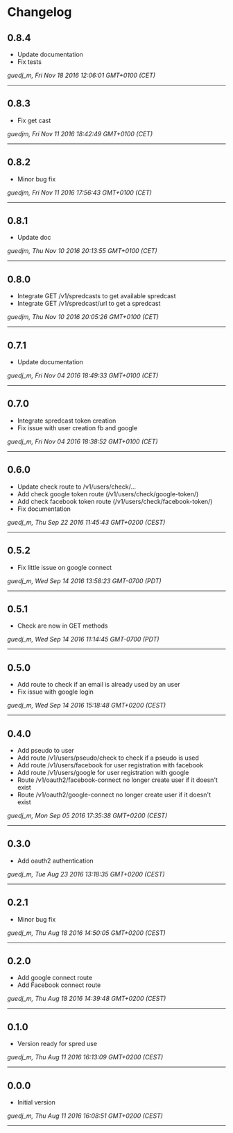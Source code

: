 # Changelog

## 0.8.4

* Update documentation
* Fix tests

*guedj_m, Fri Nov 18 2016 12:06:01 GMT+0100 (CET)*

---
## 0.8.3

* Fix get cast

*guedjm, Fri Nov 11 2016 18:42:49 GMT+0100 (CET)*

---
## 0.8.2

* Minor bug fix

*guedjm, Fri Nov 11 2016 17:56:43 GMT+0100 (CET)*

---
## 0.8.1

* Update doc

*guedjm, Thu Nov 10 2016 20:13:55 GMT+0100 (CET)*

---
## 0.8.0

* Integrate GET /v1/spredcasts to get available spredcast
* Integrate GET /v1/spredcast/url to get a spredcast

*guedjm, Thu Nov 10 2016 20:05:26 GMT+0100 (CET)*

---
## 0.7.1

* Update documentation

*guedj_m, Fri Nov 04 2016 18:49:33 GMT+0100 (CET)*

---
## 0.7.0

* Integrate spredcast token creation
* Fix issue with user creation fb and google

*guedj_m, Fri Nov 04 2016 18:38:52 GMT+0100 (CET)*

---
## 0.6.0

* Update check route to /v1/users/check/...
* Add check google token route (/v1/users/check/google-token/)
* Add check facebook token route (/v1/users/check/facebook-token/)
* Fix documentation

*guedj_m, Thu Sep 22 2016 11:45:43 GMT+0200 (CEST)*

---
## 0.5.2

* Fix little issue on google connect

*guedj_m, Wed Sep 14 2016 13:58:23 GMT-0700 (PDT)*

---
## 0.5.1

* Check are now in GET methods

*guedj_m, Wed Sep 14 2016 11:14:45 GMT-0700 (PDT)*

---
## 0.5.0

* Add route to check if an email is already used by an user
* Fix issue with google login

*guedj_m, Wed Sep 14 2016 15:18:48 GMT+0200 (CEST)*

---
## 0.4.0

* Add pseudo to user
* Add route /v1/users/pseudo/check to check if a pseudo is used
* Add route /v1/users/facebook for user registration with facebook
* Add route /v1/users/google for user registration with google
* Route /v1/oauth2/facebook-connect no longer create user if it doesn't exist
* Route /v1/oauth2/google-connect no longer create user if it doesn't exist

*guedj_m, Mon Sep 05 2016 17:35:38 GMT+0200 (CEST)*

---
## 0.3.0

* Add oauth2 authentication

*guedj_m, Tue Aug 23 2016 13:18:35 GMT+0200 (CEST)*

---
## 0.2.1

* Minor bug fix

*guedj_m, Thu Aug 18 2016 14:50:05 GMT+0200 (CEST)*

---
## 0.2.0

* Add google connect route
* Add Facebook connect route

*guedj_m, Thu Aug 18 2016 14:39:48 GMT+0200 (CEST)*

---
## 0.1.0

* Version ready for spred use

*guedj_m, Thu Aug 11 2016 16:13:09 GMT+0200 (CEST)*

---
## 0.0.0

* Initial version

*guedj_m, Thu Aug 11 2016 16:08:51 GMT+0200 (CEST)*

---